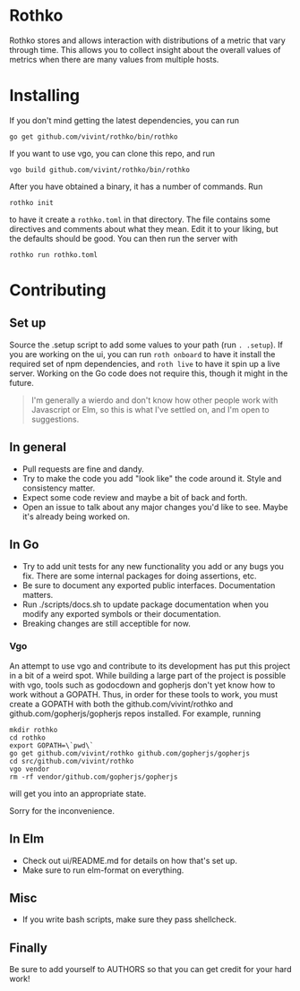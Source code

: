 # Rothko

Rothko stores and allows interaction with distributions of a metric that vary
through time. This allows you to collect insight about the overall values of
metrics when there are many values from multiple hosts.

# Installing

If you don't mind getting the latest dependencies, you can run

```
go get github.com/vivint/rothko/bin/rothko
```

If you want to use vgo, you can clone this repo, and run

```
vgo build github.com/vivint/rothko/bin/rothko
```

After you have obtained a binary, it has a number of commands. Run

```
rothko init
```

to have it create a `rothko.toml` in that directory. The file contains some
directives and comments about what they mean. Edit it to your liking, but the
defaults should be good. You can then run the server with

```
rothko run rothko.toml
```

# Contributing

## Set up

Source the .setup script to add some values to your path (run `. .setup`).
If you are working on the ui, you can run `roth onboard` to have it install the
required set of npm dependencies, and `roth live` to have it spin up a live
server. Working on the Go code does not require this, though it might in the
future.

> I'm generally a wierdo and don't know how other people work with
> Javascript or Elm, so this is what I've settled on, and I'm open to
> suggestions.

## In general

- Pull requests are fine and dandy.
- Try to make the code you add "look like" the code around it. Style and
  consistency matter.
- Expect some code review and maybe a bit of back and forth.
- Open an issue to talk about any major changes you'd like to see. Maybe it's
  already being worked on.

## In Go

- Try to add unit tests for any new functionality you add or any bugs you fix.
  There are some internal packages for doing assertions, etc.
- Be sure to document any exported public interfaces. Documentation matters.
- Run ./scripts/docs.sh to update package documentation when you modify any
  exported symbols or their documentation.
- Breaking changes are still acceptible for now.

### Vgo

An attempt to use vgo and contribute to its development has put this project
in a bit of a weird spot. While building a large part of the project is
possible with vgo, tools such as godocdown and gopherjs don't yet know how to
work without a GOPATH. Thus, in order for these tools to work, you must create
a GOPATH with both the github.com/vivint/rothko and
github.com/gopherjs/gopherjs repos installed. For example, running

```
mkdir rothko
cd rothko
export GOPATH=\`pwd\`
go get github.com/vivint/rothko github.com/gopherjs/gopherjs
cd src/github.com/vivint/rothko
vgo vendor
rm -rf vendor/github.com/gopherjs/gopherjs
```

will get you into an appropriate state.

Sorry for the inconvenience.

## In Elm

- Check out ui/README.md for details on how that's set up.
- Make sure to run elm-format on everything.

## Misc

- If you write bash scripts, make sure they pass shellcheck.

## Finally

Be sure to add yourself to AUTHORS so that you can get credit for your hard
work!
